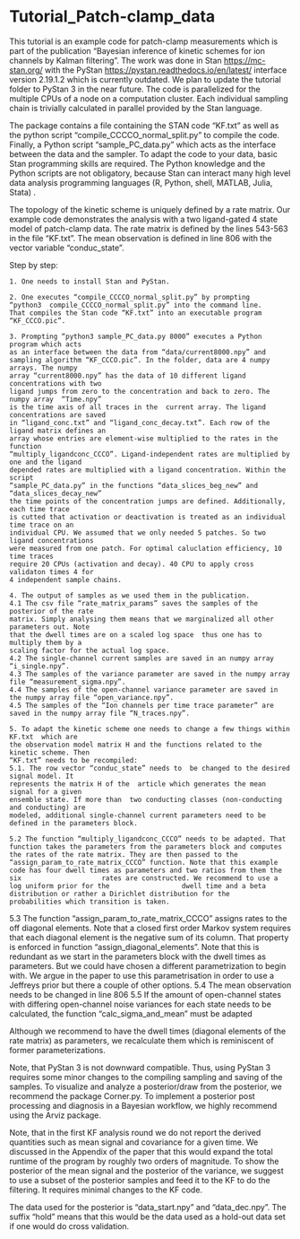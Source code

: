 # Tutorial_Patch-clamp_data
This tutorial is an example code for patch-clamp measurements which is part of the publication “Bayesian inference of kinetic schemes for ion channels by Kalman filtering”. The work was done in Stan https://mc-stan.org/ with the PyStan https://pystan.readthedocs.io/en/latest/ interface version 2.19.1.2 which is currently outdated. We plan to update the tutorial folder to PyStan 3 in the near future. The code is parallelized for the multiple CPUs of a node on a computation cluster. Each individual sampling chain is trivially calculated in parallel provided by the Stan language.

The package contains a file containing the STAN code “KF.txt” as well as the python script  “compile_CCCCO_normal_split.py” to compile the code.  Finally, a Python script “sample_PC_data.py” which acts as the interface between the data and the sampler. To adapt the code to your data, basic Stan programming skills are required. The Python knowledge and the Python scripts are not obligatory, because Stan can interact many high level data analysis programming languages (R, Python, shell, MATLAB, Julia, Stata) .  

The topology of the kinetic scheme is uniquely defined by a rate matrix. Our example code demonstrates the analysis with a two ligand-gated 4 state model of patch-clamp data. The rate matrix is defined by the lines 543-563 in the file “KF.txt”. The mean observation is defined in line 806 with the vector variable “conduc_state”. 

Step by step:

	1. One needs to install Stan and PyStan.
	
	2. One executes “compile_CCCCO_normal_split.py” by prompting
	“python3  compile_CCCCO_normal_split.py” into the command line.
	That compiles the Stan code “KF.txt” into an executable program “KF_CCCO.pic”.
		 
	3. Prompting “python3 sample_PC_data.py 8000” executes a Python program which acts 
	as an interface between the data from “data/current8000.npy” and 	    
	sampling algorithm “KF_CCCO.pic”. In the folder, data are 4 numpy arrays. The numpy 
	array “current8000.npy” has the data of 10 different ligand concentrations with two
	ligand jumps from zero to the concentration and back to zero. The numpy array  “Time.npy”
	is the time axis of all traces in the  current array. The ligand concentrations are saved 
	in “ligand_conc.txt” and “ligand_conc_decay.txt”. Each row of the ligand matrix defines an 
	array whose entries are element-wise multiplied to the rates in the function 
	“multiply_ligandconc_CCCO”. Ligand-independent rates are multiplied by one and the ligand
	depended rates are multiplied with a ligand concentration. Within the script  
	“sample_PC_data.py” in the functions “data_slices_beg_new” and 	“data_slices_decay_new” 
	the time points of the concentration jumps are defined. Additionally, each time trace 
	is cutted that activation or deactivation is treated as an individual time trace on an 
	individual CPU. We assumed that we only needed 5 patches. So two ligand concentrations 
	were measured from one patch. For optimal caluclation efficiency, 10 time traces 
	require 20 CPUs (activation and decay). 40 CPU to apply cross validaton times 4 for 
	4 independent sample chains.
	
	4. The output of samples as we used them in the publication.
	4.1 The csv file “rate_matrix_params” saves the samples of the posterior of the rate 
	matrix. Simply analysing them means that we marginalized all other parameters out. Note
	that the dwell times are on a scaled log space 	thus one has to multiply them by a 
	scaling factor for the actual log space. 
	4.2 The single-channel current samples are saved in an numpy array “i_single.npy”.
	4.3 The samples of the variance parameter are saved in the numpy array 	file “measurement_sigma.npy”.
	4.4 The samples of the open-channel variance parameter are saved in the numpy array file “open_variance.npy”.
	4.5 The samples of the “Ion channels per time trace parameter” are saved in the numpy array file “N_traces.npy”.

	5. To adapt the kinetic scheme one needs to change a few things within KF.txt  which are 
	the observation model matrix H and the functions related to the kinetic scheme. Then 
	“KF.txt” needs to be recompiled:
	5.1. The row vector “conduc_state” needs to  be changed to the desired signal model. It 
	represents the matrix H of the 	article which generates the mean signal for a given 
	ensemble state. If more than  two conducting classes (non-conducting and conducting) are
	modeled, additional single-channel current parameters need to be defined in the parameters block.

	5.2 The function “multiply_ligandconc_CCCO” needs to be adapted. That function takes the parameters from the parameters block and computes 		the rates of the rate matrix. They are then passed to the “assign_param_to_rate_matrix_CCCO” function. Note that this example 					code has four dwell times as parameters and two ratios from them the six 					rates are constructed. We recommend to use a log uniform prior for the 					dwell time and a beta distribution or rather a Dirichlet distribution for the 				probabilities which transition is taken.
5.3 The function “assign_param_to_rate_matrix_CCCO” assigns rates to 	the off diagonal elements. Note that a closed first order Markov system requires that each diagonal element is the negative sum of its column. That property is enforced in function “assign_diagonal_elements”. Note that this is redundant as we start in the 	parameters block with the dwell times as parameters. But we could have chosen a different parametrization to begin with. We argue in the paper to use this parametrisation in order to use a Jeffreys prior but there a couple of other options.
			5.4 The mean observation needs to be changed in line 806
			5.5 If the amount of open-channel states with differing open-channel noise 				variances for each state needs to be calculated,  the function 						“calc_sigma_and_mean” must be adapted


Although we recommend to have the dwell times (diagonal elements of the rate matrix) as parameters, we recalculate them which is reminiscent of former parameterizations.  

Note, that PyStan 3 is not downward compatible. Thus, using PyStan 3 requires some minor changes to the compiling sampling and saving of the samples. To visualize and analyze a posterior/draw from the posterior, we recommend the package Corner.py. To implement a posterior post processing and diagnosis in a Bayesian workflow, we highly recommend  using the Arviz package.

Note, that in the first KF analysis round we do not report the derived quantities such as mean signal and covariance for a given time.  We discussed in the Appendix of the paper that this would expand the total runtime of the program by roughly two orders of magnitude.  To show the posterior of the mean signal and the posterior of the variance, we suggest to use a subset of the posterior samples and feed it to the KF to do the filtering. It requires minimal changes to the KF code.

The data used for the posterior is “data_start.npy” and “data_dec.npy”. The suffix “hold” means that this would be the data used as a hold-out data set if one would do cross validation.

			
